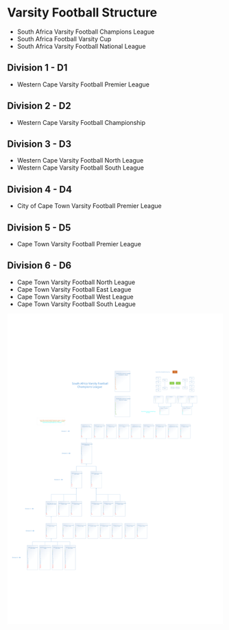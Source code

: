 # Varsity Football Structure

- South Africa Varsity Football Champions League
- South Africa Football Varsity Cup
- South Africa Varsity Football National League

## Division 1 - D1

- Western Cape Varsity Football Premier League

## Division 2 - D2

- Western Cape Varsity Football Championship

## Division 3 - D3

- Western Cape Varsity Football North League
- Western Cape Varsity Football South League

## Division 4 - D4

- City of Cape Town Varsity Football Premier League

## Division 5 - D5

- Cape Town Varsity Football Premier League

## Division 6 - D6

- Cape Town Varsity Football North League
- Cape Town Varsity Football East League
- Cape Town Varsity Football West League
- Cape Town Varsity Football South League

![varsity-football-structure](public/assets/sa-football-varsity-structure.svg)
